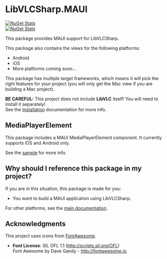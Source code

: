 # LibVLCSharp.MAUI

[![NuGet Stats](https://img.shields.io/nuget/v/LibVLCSharp.MAUI.svg)](https://www.nuget.org/packages/LibVLCSharp.MAUI)  
[![NuGet Stats](https://img.shields.io/nuget/dt/LibVLCSharp.MAUI.svg)](https://www.nuget.org/packages/LibVLCSharp.MAUI)

This package provides MAUI support for LibVLCSharp.

This package also contains the views for the following platforms:

- Android
- iOS
- More platforms coming soon...

This package has multiple target frameworks, which means it will pick the right features for your project (you will only get the Mac view if you are building a Mac project).

**BE CAREFUL:** This project does not include **LibVLC** itself! You will need to install it separately!  
See the [Installation](../../README.md#installation) documentation for more info.

## MediaPlayerElement

This package includes a MAUI MediaPlayerElement component. It currently supports iOS and Android only.

See the [sample](../../samples/MAUI/LibVLCSharp.MAUI.MediaElement) for more info.

## Why should I reference this package in my project?

If you are in this situation, this package is made for you:

- You want to build a MAUI application using LibVLCSharp.

For other platforms, see the [main documentation](../../README.md).

## Acknowledgments

This project uses icons from [FontAwesome](https://fontawesome.com/).  
- **Font License**: SIL OFL 1.1 (http://scripts.sil.org/OFL)  
Font Awesome by Dave Gandy - http://fontawesome.io.

